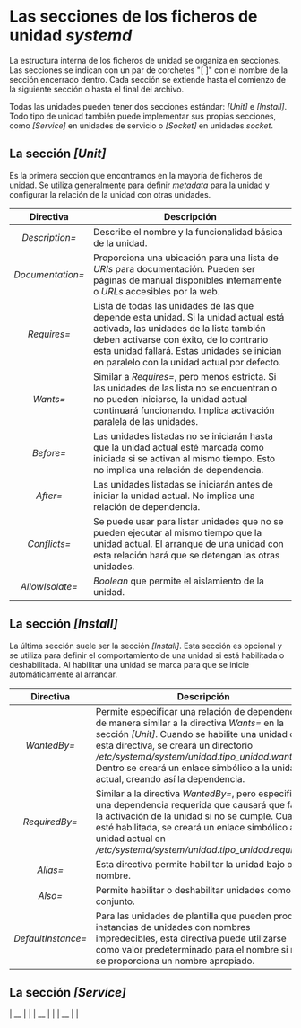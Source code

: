 
# Las secciones de los ficheros de unidad _systemd_

La estructura interna de los ficheros de unidad se organiza en secciones. Las secciones se indican con un par de corchetes "[ ]" con el nombre de la sección encerrado dentro. Cada sección se extiende hasta el comienzo de la siguiente sección o hasta el final del archivo.

Todas las unidades pueden tener dos secciones estándar: _[Unit]_ e _[Install]_. Todo tipo de unidad también puede implementar sus propias secciones, como _[Service]_ en unidades de servicio o _[Socket]_ en unidades _socket_.


## La sección _[Unit]_

Es la primera sección que encontramos en la mayoría de ficheros de unidad. Se utiliza generalmente para definir _metadata_ para la unidad y configurar la relación de la unidad con otras unidades.

| Directiva | Descripción |
| :-------: | ----------- |
| _Description=_ | Describe el nombre y la funcionalidad básica de la unidad. |
| _Documentation=_ | Proporciona una ubicación para una lista de _URIs_ para documentación. Pueden ser páginas de manual disponibles internamente o _URLs_ accesibles por la web. |
| _Requires=_ | Lista de todas las unidades de las que depende esta unidad. Si la unidad actual está activada, las unidades de la lista también deben activarse con éxito, de lo contrario esta unidad fallará. Estas unidades se inician en paralelo con la unidad actual por defecto. |
| _Wants=_ | Similar a _Requires=_, pero menos estricta. Si las unidades de las lista no se encuentran o no pueden iniciarse, la unidad actual continuará funcionando. Implica activación paralela de las unidades. |
| _Before=_ | Las unidades listadas no se iniciarán hasta que la unidad actual esté marcada como iniciada si se activan al mismo tiempo. Esto no implica una relación de dependencia. |
| _After=_ | Las unidades listadas se iniciarán antes de iniciar la unidad actual. No implica una relación de dependencia. |
| _Conflicts=_ | Se puede usar para listar unidades que no se pueden ejecutar al mismo tiempo que la unidad actual. El arranque de una unidad con esta relación hará que se detengan las otras unidades. |
| _AllowIsolate=_ | _Boolean_ que permite el aislamiento de la unidad. |


## La sección _[Install]_

La última sección suele ser la sección _[Install]_. Esta sección es opcional y se utiliza para definir el comportamiento de una unidad si está habilitada o deshabilitada. Al habilitar una unidad se marca para que se inicie automáticamente al arrancar.

| Directiva | Descripción |
| :-------: | ----------- |
| _WantedBy=_ | Permite especificar una relación de dependencia de manera similar a la directiva _Wants=_ en la sección _[Unit]_. Cuando se habilite una unidad con esta directiva, se creará un directorio _/etc/systemd/system/unidad.tipo\_unidad.wants/_. Dentro se creará un enlace simbólico a la unidad actual, creando así la dependencia. |
| _RequiredBy=_ | Similar a la directiva _WantedBy=_, pero especifica una dependencia requerida que causará que falle la activación de la unidad si no se cumple. Cuando esté habilitada, se creará un enlace simbólico a la unidad actual en _/etc/systemd/system/unidad.tipo\_unidad.requires/_.
| _Alias=_ | Esta directiva permite habilitar la unidad bajo otro nombre. |
| _Also=_ | Permite habilitar o deshabilitar unidades como un conjunto. |
| _DefaultInstance=_ | Para las unidades de plantilla que pueden producir instancias de unidades con nombres impredecibles, esta directiva puede utilizarse como valor predeterminado para el nombre si no se proporciona un nombre apropiado. |


## La sección _[Service]_

| __ |  |
| __ |  |
| __ |  |
